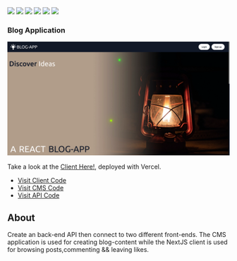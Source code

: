<div>
  <img src='https://img.shields.io/badge/next.js-000000?style=for-the-badge&logo=nextdotjs&logoColor=white'>
  <img src='https://img.shields.io/badge/Express.js-000000?style=for-the-badge&logo=express&logoColor=white'>
  <img src='https://img.shields.io/badge/React-20232A?style=for-the-badge&logo=react&logoColor=61DAFB'>
  <img src='https://img.shields.io/badge/MongoDB-4EA94B?style=for-the-badge&logo=mongodb&logoColor=white'>
  <img src='https://img.shields.io/badge/Node.js-339933?style=for-the-badge&logo=nodedotjs&logoColor=white'>
  <img src='https://img.shields.io/badge/Tailwind_CSS-38B2AC?style=for-the-badge&logo=tailwind-css&logoColor=white'>
</div>

### Blog Application

<img src='./readmeimg.png'>

Take a look at the <a href='https://kiwasthal-blog.vercel.app/'>Client Here!</a>, deployed with Vercel.

<ul>
  <li><a href=''>Visit Client Code</a></li>
  <li><a href=''>Visit CMS Code</a></li>
  <li><a href=''>Visit API Code</a></li>
</ul>

## About

Create an back-end API then connect to two different front-ends. The CMS application is used for creating blog-content while the NextJS client is used for browsing posts,commenting && leaving likes.
